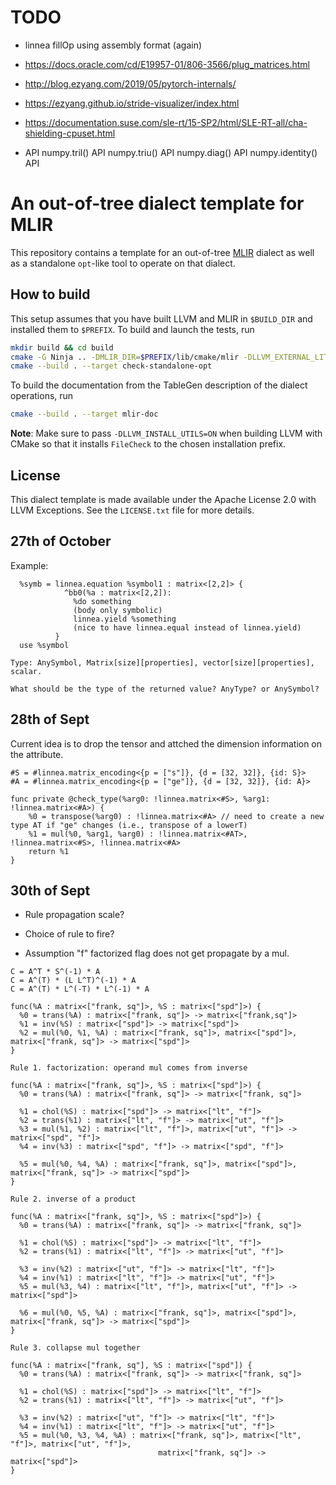 # TODO
- linnea fillOp using assembly format (again)
- https://docs.oracle.com/cd/E19957-01/806-3566/plug_matrices.html
- http://blog.ezyang.com/2019/05/pytorch-internals/
- https://ezyang.github.io/stride-visualizer/index.html
- https://documentation.suse.com/sle-rt/15-SP2/html/SLE-RT-all/cha-shielding-cpuset.html

- API
numpy.tril() API
numpy.triu() API
numpy.diag() API
numpy.identity() API

# An out-of-tree dialect template for MLIR

This repository contains a template for an out-of-tree [MLIR](https://mlir.llvm.org/) dialect as well as a
standalone `opt`-like tool to operate on that dialect.

## How to build

This setup assumes that you have built LLVM and MLIR in `$BUILD_DIR` and installed them to `$PREFIX`. To build and launch the tests, run
```sh
mkdir build && cd build
cmake -G Ninja .. -DMLIR_DIR=$PREFIX/lib/cmake/mlir -DLLVM_EXTERNAL_LIT=$BUILD_DIR/bin/llvm-lit
cmake --build . --target check-standalone-opt
```
To build the documentation from the TableGen description of the dialect
operations, run
```sh
cmake --build . --target mlir-doc
```
**Note**: Make sure to pass `-DLLVM_INSTALL_UTILS=ON` when building LLVM with
CMake so that it installs `FileCheck` to the chosen installation prefix.

## License

This dialect template is made available under the Apache License 2.0 with LLVM Exceptions. See the `LICENSE.txt` file for more details.

## 27th of October

Example:
```mlir
  %symb = linnea.equation %symbol1 : matrix<[2,2]> {
            ^bb0(%a : matrix<[2,2]):
              %do something
              (body only symbolic)
              linnea.yield %something
              (nice to have linnea.equal instead of linnea.yield)
          }
  use %symbol

Type: AnySymbol, Matrix[size][properties], vector[size][properties], scalar.

What should be the type of the returned value? AnyType? or AnySymbol?

```

## 28th of Sept
Current idea is to drop the tensor and attched the dimension information on the attribute.

```
#S = #linnea.matrix_encoding<{p = ["s"]}, {d = [32, 32]}, {id: S}>
#A = #linnea.matrix_encoding<{p = ["ge"]}, {d = [32, 32]}, {id: A}>

func private @check_type(%arg0: !linnea.matrix<#S>, %arg1: !linnea.matrix<#A>) {
	%0 = transpose(%arg0) : !linnea.matrix<#A> // need to create a new type AT if "ge" changes (i.e., transpose of a lowerT)
	%1 = mul(%0, %arg1, %arg0) : !linnea.matrix<#AT>, !linnea.matrix<#S>, !linnea.matrix<#A>
	return %1
}
```

## 30th of Sept

- Rule propagation scale?
- Choice of rule to fire?

- Assumption "f" factorized flag does not get propagate by a mul.

```
C = A^T * S^(-1) * A
C = A^(T) * (L L^T)^(-1) * A
C = A^(T) * L^(-T) * L^(-1) * A

func(%A : matrix<["frank, sq"]>, %S : matrix<["spd"]>) {
  %0 = trans(%A) : matrix<["frank, sq"]> -> matrix<["frank,sq"]>
  %1 = inv(%S) : matrix<["spd"]> -> matrix<["spd"]>
  %2 = mul(%0, %1, %A) : matrix<["frank, sq"]>, matrix<["spd"]>, matrix<["frank, sq"]> -> matrix<["spd"]>
}

Rule 1. factorization: operand mul comes from inverse

func(%A : matrix<["frank, sq"]>, %S : matrix<["spd"]>) {
  %0 = trans(%A) : matrix<["frank, sq"]> -> matrix<["frank, sq"]>
	
  %1 = chol(%S) : matrix<["spd"]> -> matrix<["lt", "f"]>
  %2 = trans(%1) : matrix<["lt", "f"]> -> matrix<["ut", "f"]>
  %3 = mul(%1, %2) : matrix<["lt", "f"]>, matrix<["ut", "f"]> -> matrix<["spd", "f"]>
  %4 = inv(%3) : matrix<["spd", "f"]> -> matrix<["spd", "f"]>
  
  %5 = mul(%0, %4, %A) : matrix<["frank, sq"]>, matrix<["spd"]>, matrix<["frank, sq"]> -> matrix<["spd"]>
}

Rule 2. inverse of a product

func(%A : matrix<["frank, sq"]>, %S : matrix<["spd"]>) {
  %0 = trans(%A) : matrix<["frank, sq"]> -> matrix<["frank, sq"]>
	
  %1 = chol(%S) : matrix<["spd"]> -> matrix<["lt", "f"]>
  %2 = trans(%1) : matrix<["lt", "f"]> -> matrix<["ut", "f"]>
  
  %3 = inv(%2) : matrix<["ut", "f"]> -> matrix<["lt", "f"]>
  %4 = inv(%1) : matrix<["lt", "f"]> -> matrix<["ut", "f"]>
  %5 = mul(%3, %4) : matrix<["lt", "f"]>, matrix<["ut", "f"]> -> matrix<["spd"]> 
  
  %6 = mul(%0, %5, %A) : matrix<["frank, sq"]>, matrix<["spd"]>, matrix<["frank, sq"]> -> matrix<["spd"]>
}

Rule 3. collapse mul together

func(%A : matrix<["frank, sq"], %S : matrix<["spd"]) {
  %0 = trans(%A) : matrix<["frank, sq"]> -> matrix<["frank, sq"]>
	
  %1 = chol(%S) : matrix<["spd"]> -> matrix<["lt", "f"]>
  %2 = trans(%1) : matrix<["lt", "f"]> -> matrix<["ut", "f"]>
  
  %3 = inv(%2) : matrix<["ut", "f"]> -> matrix<["lt", "f"]>
  %4 = inv(%1) : matrix<["lt", "f"]> -> matrix<["ut", "f"]>
  %5 = mul(%0, %3, %4, %A) : matrix<["frank, sq"]>, matrix<["lt", "f"]>, matrix<["ut", "f"]>,
  			                     matrix<["frank, sq"]> -> matrix<["spd"]>
}
```

